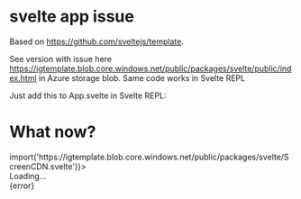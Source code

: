 
# svelte app issue

Based on https://github.com/sveltejs/template.

See version with issue here https://igtemplate.blob.core.windows.net/public/packages/svelte/public/index.html in Azure storage blob. Same code works in Svelte REPL

Just add this to App.svelte in Svelte REPL:

<script>
	import Loadable from 'svelte-loadable'
</script>

<h1>What now?</h1>
<Loadable  loader={() => import('https://igtemplate.blob.core.windows.net/public/packages/svelte/ScreenCDN.svelte')}>
  <div slot="loading">Loading...</div>
  <div slot="error" let:error>
    {error}
  </div>
</Loadable>
<mystuff/>	
